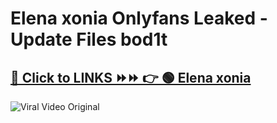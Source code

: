 
 # Elena xonia Onlyfans Leaked - Update Files bod1t

## <h2><a href="https://clipsfans.com/Elena_xonia&ref=git">🔗 Click to LINKS ⏩⏩ 👉 🟢 Elena xonia </a></h2>

<a href="https://clipsfans.com/Elena_xonia&ref=git" rel="nofollow" data-target="animated-image.originalLink"><img src="https://i.ibb.co.com/xMMVF88/686577567.gif" alt="Viral Video Original" style="max-width: 100%; display: inline-block;" data-target="animated-image.originalImage"></a>


